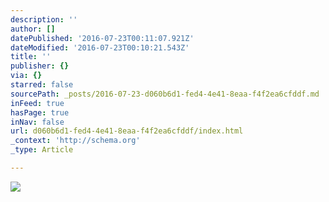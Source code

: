 ```yaml
---
description: ''
author: []
datePublished: '2016-07-23T00:11:07.921Z'
dateModified: '2016-07-23T00:10:21.543Z'
title: ''
publisher: {}
via: {}
starred: false
sourcePath: _posts/2016-07-23-d060b6d1-fed4-4e41-8eaa-f4f2ea6cfddf.md
inFeed: true
hasPage: true
inNav: false
url: d060b6d1-fed4-4e41-8eaa-f4f2ea6cfddf/index.html
_context: 'http://schema.org'
_type: Article

---
```

![](https://the-grid-user-content.s3-us-west-2.amazonaws.com/43712813-2a55-4470-81fc-df5c71b4dfc6.jpg)
